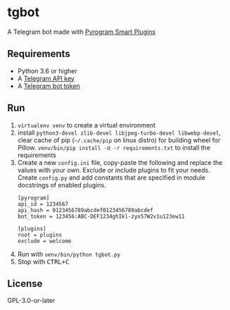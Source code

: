 # tgbot

A Telegram bot made with [Pyrogram Smart Plugins](https://docs.pyrogram.org/topics/smart-plugins)

## Requirements

- Python 3.6 or higher
- A [Telegram API key](//docs.pyrogram.org/intro/setup#api-keys)
- A [Telegram bot token](//t.me/botfather)

## Run

1. `virtualenv venv` to create a virtual environment
2. install `python3-devel zlib-devel libjpeg-turbo-devel libwebp-devel`,
   clear cache of pip (`~/.cache/pip` on linux distro)
   for building wheel for Pillow.
   `venv/bin/pip install -U -r requirements.txt` to install the requirements
3. Create a new `config.ini` file, copy-paste the following and replace the
   values with your own. Exclude or include plugins to fit your needs.
   Create `config.py` and add constants that are specified in module docstrings
   of enabled plugins.
   ```
   [pyrogram]
   api_id = 1234567
   api_hash = 0123456789abcdef0123456789abcdef
   bot_token = 123456:ABC-DEF1234ghIkl-zyx57W2v1u123ew11

   [plugins]
   root = plugins
   exclude = welcome
   ```
4. Run with `venv/bin/python tgbot.py`
5. Stop with <kbd>CTRL+C</kbd>

## License

GPL-3.0-or-later
